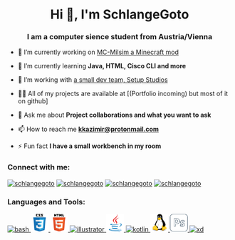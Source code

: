 <h1 align="center">Hi 👋, I'm SchlangeGoto</h1>
<h3 align="center">I am a computer sience student from Austria/Vienna</h3>

<!--
I want to say, who I am: I am a computer sience stundent form Austria/Vienna, maybe add my age.
I want that the people know that I programm java, bash, kotlin and that I am doing HTML, CSS and more.
They should know that I am good at Photoshop, Illustrator, General Graphic Design, and pixelart (I have done my profile pic)
They should know that I love 3d printing
They should know my hobbys, so playing football, Running, Sometimes parcour, Hikking, Skiing and much more
They should know I love tinkering and building things, also with 3d printing.
They should know that I am currently working on my Portfolio.
They should know that I am a member of Setup Studios and currently working on MC-Milsim as the lead dev
They should know that I am a tech enthusiast, and love all kinds of tech from building PCs to Custom Keyboards over Mics ending with Cameras
They should know that I would like to do photography but I just dont have the time/Equipment for it
They should know that I love cars
They should know that I love Linux, especialy arch, and that I love ricing my hyprland setup

then my projects overview
and Github stats
Socials

-->

- 🔭 I’m currently working on [MC-Milsim a Minecraft mod](https://github.com/setup-studios/MC-Milsim)

- 🌱 I’m currently learning **Java, HTML, Cisco CLI and more**

- 👯 I’m working with [a small dev team, Setup Studios](https://github.com/setup-studios)

- 👨‍💻 All of my projects are available at [(Portfolio incoming) but most of it on github]

- 💬 Ask me about **Project collaborations and what you want to ask**

- 📫 How to reach me **kkazimir@protonmail.com**

- ⚡ Fun fact **I have a small workbench in my room**

<h3 align="left">Connect with me:</h3>
<p align="left">
<a href="https://instagram.com/schlangegoto" target="blank"><img align="center" src="https://raw.githubusercontent.com/rahuldkjain/github-profile-readme-generator/master/src/images/icons/Social/instagram.svg" alt="schlangegoto" height="30" width="40" /></a>
<a href="https://www.youtube.com/@SchlangeGoto" target="blank"><img align="center" src="https://raw.githubusercontent.com/rahuldkjain/github-profile-readme-generator/master/src/images/icons/Social/youtube.svg" alt="schlangegoto" height="30" width="40" /></a>
<a href="https://www.leetcode.com/schlangegoto" target="blank"><img align="center" src="https://raw.githubusercontent.com/rahuldkjain/github-profile-readme-generator/master/src/images/icons/Social/leet-code.svg" alt="schlangegoto" height="30" width="40" /></a>
<a href="discord://-/users/808417880429166682" target="blank"><img align="center" src="https://raw.githubusercontent.com/rahuldkjain/github-profile-readme-generator/master/src/images/icons/Social/discord.svg" alt="schlangegoto" height="30" width="40" /></a>
</p>

<h3 align="left">Languages and Tools:</h3>
<p align="left"> <a href="https://www.gnu.org/software/bash/" target="_blank" rel="noreferrer"> <img src="https://www.vectorlogo.zone/logos/gnu_bash/gnu_bash-icon.svg" alt="bash" width="40" height="40"/> </a> <a href="https://www.w3schools.com/css/" target="_blank" rel="noreferrer"> <img src="https://raw.githubusercontent.com/devicons/devicon/master/icons/css3/css3-original-wordmark.svg" alt="css3" width="40" height="40"/> </a> <a href="https://www.w3.org/html/" target="_blank" rel="noreferrer"> <img src="https://raw.githubusercontent.com/devicons/devicon/master/icons/html5/html5-original-wordmark.svg" alt="html5" width="40" height="40"/> </a> <a href="https://www.adobe.com/in/products/illustrator.html" target="_blank" rel="noreferrer"> <img src="https://www.vectorlogo.zone/logos/adobe_illustrator/adobe_illustrator-icon.svg" alt="illustrator" width="40" height="40"/> </a> <a href="https://www.java.com" target="_blank" rel="noreferrer"> <img src="https://raw.githubusercontent.com/devicons/devicon/master/icons/java/java-original.svg" alt="java" width="40" height="40"/> </a> <a href="https://kotlinlang.org" target="_blank" rel="noreferrer"> <img src="https://www.vectorlogo.zone/logos/kotlinlang/kotlinlang-icon.svg" alt="kotlin" width="40" height="40"/> </a> <a href="https://www.linux.org/" target="_blank" rel="noreferrer"> <img src="https://raw.githubusercontent.com/devicons/devicon/master/icons/linux/linux-original.svg" alt="linux" width="40" height="40"/> </a> <a href="https://www.photoshop.com/en" target="_blank" rel="noreferrer"> <img src="https://raw.githubusercontent.com/devicons/devicon/master/icons/photoshop/photoshop-line.svg" alt="photoshop" width="40" height="40"/> </a> <a href="https://www.adobe.com/products/xd.html" target="_blank" rel="noreferrer"> <img src="https://cdn.worldvectorlogo.com/logos/adobe-xd.svg" alt="xd" width="40" height="40"/> </a> </p>
